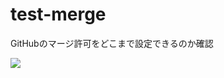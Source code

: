 # test-merge
GitHubのマージ許可をどこまで設定できるのか確認

[![](https://mermaid.ink/img/pako:eNqdVE1rg0AQ_Suy54Qa81HwWApJIW0P6VEoozt-UN21m7WQhvz3ju4atCotETw4b_a9N-PTM4skR-azJNNbBWUaCIeuSBZFpp2M-wGTObfPAXM0JFRSmCMc8d1zvaW7WawWNXIq0d89bXd7ut8MTahARKnD8QtzWTpScVT-oivR67O0ts_rYTGCrhTehaAsvhnFYyktvrY6KUYfstLdjqGDQRfpTPokjPBvq3N_k46d1VQLVAn2Rmg2f_is4Jg6ILjtcGnRv3islxGlf01neNuBJlSXA9UCMtElaN9cQ2BK83kcz6XIT43r8eCsp4JzFbLRmdQamvVuoOyGa4J29Rft75W0oR9diTe1kc1wI2xWHyd6Tp_puZYIWC6Tfc0fMJ-eOIZVErCZwXSKBRogrBPW1q9fOEFn45SMkeuHJtUv0J5qJjGn-i2vdd5Nj2sicQnEhfxBpeXhJCLma1XhjFUlB42PGSQKCubHkB-pijzTUj2b_03z27n8AH78d94?type=png)](https://mermaid.live/edit#pako:eNqdVE1rg0AQ_Suy54Qa81HwWApJIW0P6VEoozt-UN21m7WQhvz3ju4atCotETw4b_a9N-PTM4skR-azJNNbBWUaCIeuSBZFpp2M-wGTObfPAXM0JFRSmCMc8d1zvaW7WawWNXIq0d89bXd7ut8MTahARKnD8QtzWTpScVT-oivR67O0ts_rYTGCrhTehaAsvhnFYyktvrY6KUYfstLdjqGDQRfpTPokjPBvq3N_k46d1VQLVAn2Rmg2f_is4Jg6ILjtcGnRv3islxGlf01neNuBJlSXA9UCMtElaN9cQ2BK83kcz6XIT43r8eCsp4JzFbLRmdQamvVuoOyGa4J29Rft75W0oR9diTe1kc1wI2xWHyd6Tp_puZYIWC6Tfc0fMJ-eOIZVErCZwXSKBRogrBPW1q9fOEFn45SMkeuHJtUv0J5qJjGn-i2vdd5Nj2sicQnEhfxBpeXhJCLma1XhjFUlB42PGSQKCubHkB-pijzTUj2b_03z27n8AH78d94)
